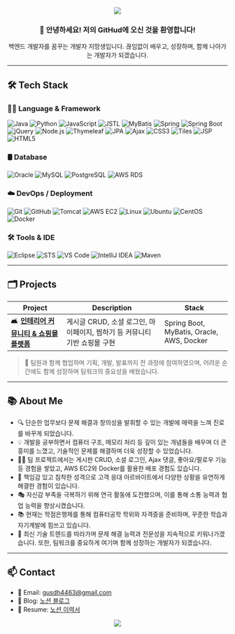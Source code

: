 <!-- README.md -->

<div align="center">
  
<img src="https://capsule-render.vercel.app/api?type=waving&color=gradient&height=200&section=header&text=Hello,%20I'm%20a%20Backend%20Developer!&fontSize=35&fontAlign=50&fontColor=ffffff" />

  <h3>👋 안녕하세요! 저의 GitHud에 오신 것을 환영합니다!</h3>
  <p>백엔드 개발자를 꿈꾸는 개발자 지망생입니다. 끊임없이 배우고, 성장하며, 함께 나아가는 개발자가 되겠습니다.</p>

</div>

---

## 🛠 Tech Stack

### 🧑‍💻 **Language & Framework**  
![Java](https://img.shields.io/badge/Java-007396?style=flat&logo=java&logoColor=white) ![Python](https://img.shields.io/badge/Python-3776AB?style=flat&logo=python&logoColor=white) ![JavaScript](https://img.shields.io/badge/JavaScript-F7DF1E?style=flat&logo=javascript&logoColor=black) ![JSTL](https://img.shields.io/badge/JSTL-252C2F?style=flat&logo=java&logoColor=white) ![MyBatis](https://img.shields.io/badge/MyBatis-35495E?style=flat&logoColor=white) ![Spring](https://img.shields.io/badge/Spring-6DB33F?style=flat&logo=spring&logoColor=white) ![Spring Boot](https://img.shields.io/badge/Spring_Boot-6DB33F?style=flat&logo=spring-boot&logoColor=white) ![jQuery](https://img.shields.io/badge/jQuery-0769AD?style=flat&logo=jquery&logoColor=white) ![Node.js](https://img.shields.io/badge/Node.js-339933?style=flat&logo=node.js&logoColor=white) ![Thymeleaf](https://img.shields.io/badge/Thymeleaf-005F0F?style=flat&logo=thymeleaf&logoColor=white) ![JPA](https://img.shields.io/badge/JPA-59666C?style=flat&logo=hibernate&logoColor=white) ![Ajax](https://img.shields.io/badge/Ajax-2C2255?style=flat&logoColor=white) ![CSS3](https://img.shields.io/badge/CSS3-1572B6?style=flat&logo=css3&logoColor=white) ![Tiles](https://img.shields.io/badge/Tiles-0052CC?style=flat&logoColor=white) ![JSP](https://img.shields.io/badge/JSP-007396?style=flat&logo=java&logoColor=white) ![HTML5](https://img.shields.io/badge/HTML5-E34F26?style=flat&logo=html5&logoColor=white)

### 🛢 **Database**  
![Oracle](https://img.shields.io/badge/Oracle-F80000?style=flat&logo=oracle&logoColor=white) ![MySQL](https://img.shields.io/badge/MySQL-4479A1?style=flat&logo=mysql&logoColor=white) ![PostgreSQL](https://img.shields.io/badge/PostgreSQL-4169E1?style=flat&logo=postgresql&logoColor=white) ![AWS RDS](https://img.shields.io/badge/AWS_RDS-FF9900?style=flat&logo=amazonaws&logoColor=white)

### ☁️ **DevOps / Deployment**  
![Git](https://img.shields.io/badge/Git-F05032?style=flat&logo=git&logoColor=white) ![GitHub](https://img.shields.io/badge/GitHub-181717?style=flat&logo=github&logoColor=white) ![Tomcat](https://img.shields.io/badge/Tomcat-F8DC75?style=flat&logo=apachetomcat&logoColor=black) ![AWS EC2](https://img.shields.io/badge/AWS_EC2-FF9900?style=flat&logo=amazonaws&logoColor=white) ![Linux](https://img.shields.io/badge/Linux-FCC624?style=flat&logo=linux&logoColor=black) ![Ubuntu](https://img.shields.io/badge/Ubuntu-E95420?style=flat&logo=ubuntu&logoColor=white) ![CentOS](https://img.shields.io/badge/CentOS-262577?style=flat&logo=centos&logoColor=white) ![Docker](https://img.shields.io/badge/Docker-2496ED?style=flat&logo=docker&logoColor=white)

### 🛠 **Tools & IDE**  
![Eclipse](https://img.shields.io/badge/Eclipse-2C2255?style=flat&logo=eclipseide&logoColor=white) ![STS](https://img.shields.io/badge/Spring_Tool_Suite-6DB33F?style=flat&logo=spring&logoColor=white) ![VS Code](https://img.shields.io/badge/VS_Code-007ACC?style=flat&logo=visualstudiocode&logoColor=white) ![IntelliJ IDEA](https://img.shields.io/badge/IntelliJ_IDEA-000000?style=flat&logo=intellijidea&logoColor=white) ![Maven](https://img.shields.io/badge/Maven-C71A36?style=flat&logo=apachemaven&logoColor=white)

---

## 🗂 Projects
| Project | Description | Stack |
|--------|-------------|-------|
| 🛋️ [**인테리어 커뮤니티 & 쇼핑몰 플랫폼**](https://github.com/gusdh1123/naeilhome) | 게시글 CRUD, 소셜 로그인, 마이페이지, 찜하기 등 커뮤니티 기반 쇼핑몰 구현 | Spring Boot, MyBatis, Oracle, AWS, Docker |

> 📌 팀원과 함께 협업하며 기획, 개발, 발표까지 전 과정에 참여하였으며, 어려운 순간에도 함께 성장하며 팀워크의 중요성을 배웠습니다.

---

## 📚 About Me
- 🔍 단순한 업무보다 문제 해결과 창의성을 발휘할 수 있는 개발에 매력을 느껴 진로를 바꾸게 되었습니다.
- 💡 개발을 공부하면서 컴퓨터 구조, 메모리 처리 등 깊이 있는 개념들을 배우며 더 큰 흥미를 느꼈고, 기술적인 문제를 해결하며 더욱 성장할 수 있었습니다.
- 👨‍💻 팀 프로젝트에서는 게시판 CRUD, 소셜 로그인, Ajax 댓글, 좋아요/팔로우 기능 등 경험을 쌓았고, AWS EC2와 Docker를 활용한 배포 경험도 있습니다.
- 🧠 책임감 있고 침착한 성격으로 고객 응대 아르바이트에서 다양한 상황을 유연하게 해결한 경험이 있습니다.
- 🎭 자신감 부족을 극복하기 위해 연극 활동에 도전했으며, 이를 통해 소통 능력과 협업 능력을 향상시켰습니다.
- 📚 현재는 학점은행제를 통해 컴퓨터공학 학위와 자격증을 준비하며, 꾸준한 학습과 자기계발에 힘쓰고 있습니다.
- 🌱 최신 기술 트렌드를 따라가며 문제 해결 능력과 전문성을 지속적으로 키워나가겠습니다. 또한, 팀워크를 중요하게 여기며 함께 성장하는 개발자가 되겠습니다.

---

## 📫 Contact
- 📧 Email: gusdh4463@gmail.com
- 📌 Blog: [노션 블로그](https://www.notion.so/Study-1dcabca3cb1480ba970ad00740b46cd3?pvs=4)
- 💼 Resume: [노션 이력서](https://www.notion.so/1ddabca3cb148046a26ac68b6db92f18?pvs=4)

<div align="center">
  <img src="https://capsule-render.vercel.app/api?type=waving&color=gradient&height=150&section=footer"/>
</div>
